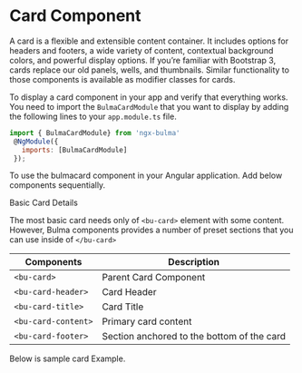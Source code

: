 # Card Component

A card is a flexible and extensible content container. It includes options for headers and footers, a wide variety of content, contextual background colors, and powerful display options. If you’re familiar with Bootstrap 3, cards replace our old panels, wells, and thumbnails. Similar functionality to those components is available as modifier classes for cards.

To display a card component in your app and verify that everything works.
You need to import the `BulmaCardModule` that you want to display by adding the following lines to your `app.module.ts` file.

```javascript
import { BulmaCardModule} from 'ngx-bulma'
 @NgModule({
   imports: [BulmaCardModule]
 });
```

To use the bulmacard component in your Angular application.
Add below components sequentially.

Basic Card Details

The most basic card needs only of `<bu-card>` element with some content. However, Bulma components provides a number of preset sections that you can use inside of `</bu-card>`

| Components          | Description                                |
| ------------------- | ------------------------------------------ |
| `<bu-card>`         | Parent Card Component                      |
| `<bu-card-header>`  | Card Header                                |
| `<bu-card-title>`   | Card Title                                 |
| `<bu-card-content>` | Primary card content                       |
| `<bu-card-footer>`  | Section anchored to the bottom of the card |

Below is sample card Example.
